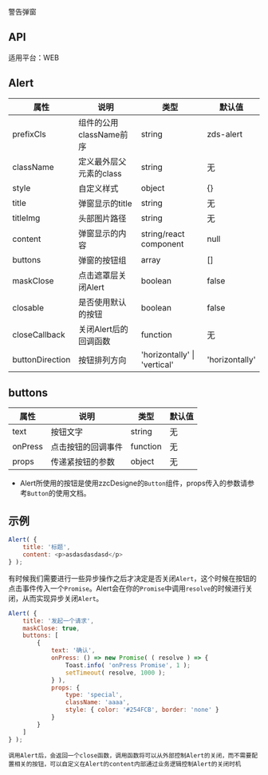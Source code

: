 警告弹窗

## API

适用平台：WEB

## Alert

| 属性            | 说明                    | 类型                          | 默认值         |
| --------------- | ----------------------- | ----------------------------- | -------------- |
| prefixCls       | 组件的公用className前序 | string                        | zds-alert      |
| className       | 定义最外层父元素的class | string                        | 无             |
| style           | 自定义样式              | object                        | {}             |
| title           | 弹窗显示的title         | string                        | 无             |
| titleImg        | 头部图片路径            | string                        | 无             |
| content         | 弹窗显示的内容          | string/react component        | null           |
| buttons         | 弹窗的按钮组            | array                         | []             |
| maskClose       | 点击遮罩层关闭Alert     | boolean                       | false          |
| closable        | 是否使用默认的按钮      | boolean                       | false          |
| closeCallback   | 关闭Alert后的回调函数   | function                      | 无             |
| buttonDirection | 按钮排列方向            | 'horizontally'  \| 'vertical' | 'horizontally' |



## buttons

| 属性    | 说明               | 类型     | 默认值 |
| ------- | ------------------ | -------- | ------ |
| text    | 按钮文字           | string   | 无     |
| onPress | 点击按钮的回调事件 | function | 无     |
| props   | 传递紧按钮的参数   | object   | 无     |

* Alert所使用的按钮是使用zzcDesigne的`Button`组件，props传入的参数请参考`Button`的使用文档。

## 示例

```js
Alert( {
    title: '标题',
    content: <p>asdasdasdasd</p>
} );
```

有时候我们需要进行一些异步操作之后才决定是否关闭`Alert`，这个时候在按钮的点击事件传入一个`Promise`。Alert会在你的`Promise`中调用`resolve`的时候进行关闭，从而实现异步关闭`Alert`。

```js
Alert( {
    title: '发起一个请求',
    maskClose: true,
    buttons: [
        {
            text: '确认',
            onPress: () => new Promise( ( resolve ) => {
                Toast.info( 'onPress Promise', 1 );
                setTimeout( resolve, 1000 );
            } ),
            props: {
                type: 'special',
                className: 'aaaa',
                style: { color: '#254FCB', border: 'none' }
            }
        }
    ]
} );
```

`调用Alert后，会返回一个close函数，调用函数将可以从外部控制Alert的关闭，而不需要配置相关的按钮，可以自定义在Alert的content内部通过业务逻辑控制Alert的关闭时机`
